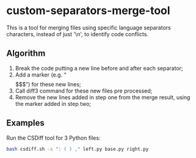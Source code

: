# custom-separators-merge-tool

This is a tool for merging files using specific language separators characters, instead of just '\n', to identify code conflicts.

## Algorithm

1. Break the code putting a new line before and after each separator;
2. Add a marker (e.g. “$$$$$$$”) for these new lines;
3. Call diff3 command for these new files pre processed;
4. Remove the new lines added in step one from the merge result, using the marker added in step two;

## Examples
Run the CSDiff tool for 3 Python files:
```sh
bash csdiff.sh -s ": ( ) ," left.py base.py right.py
```
